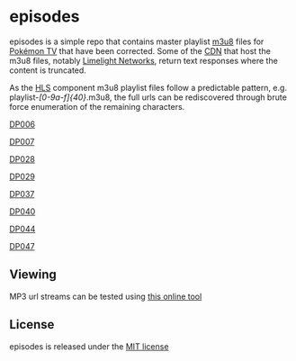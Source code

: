 # episodes

episodes is a simple repo that contains master playlist [m3u8][1] files for
[Pokémon TV][2] that have been corrected. Some of the [CDN][3] that host the
m3u8 files, notably [Limelight Networks][4], return text responses where the
content is truncated.

As the [HLS][5] component m3u8 playlist files follow a predictable pattern,
e.g. playlist-_[0-9a-f]{40}_.m3u8, the full urls can be rediscovered through
brute force enumeration of the remaining characters.

[DP006][6]

[DP007][7]

[DP028][8]

[DP029][9]

[DP037][10]

[DP040][11]

[DP044][12]

[DP047][13]

## Viewing

MP3 url streams can be tested using [this online tool][14]

## License

episodes is released under the [MIT license][15]

  [1]: https://en.wikipedia.org/wiki/M3U
  [2]: https://www.pokemon.com/uk/pokemon-episodes/
  [3]: https://en.wikipedia.org/wiki/Content_delivery_network
  [4]: https://www.limelight.com/
  [5]: https://en.wikipedia.org/wiki/HTTP_Live_Streaming
  [6]: https://github.com/pkmntv/episodes/tree/master/DP006
  [7]: https://github.com/pkmntv/episodes/tree/master/DP007
  [8]: https://github.com/pkmntv/episodes/tree/master/DP028
  [9]: https://github.com/pkmntv/episodes/tree/master/DP029
  [10]: https://github.com/pkmntv/episodes/tree/master/DP037
  [11]: https://github.com/pkmntv/episodes/tree/master/DP040
  [12]: https://github.com/pkmntv/episodes/tree/master/DP044
  [13]: https://github.com/pkmntv/episodes/tree/master/DP047
  [14]: http://player.streamingtvguides.com/
  [15]: https://opensource.org/licenses/MIT